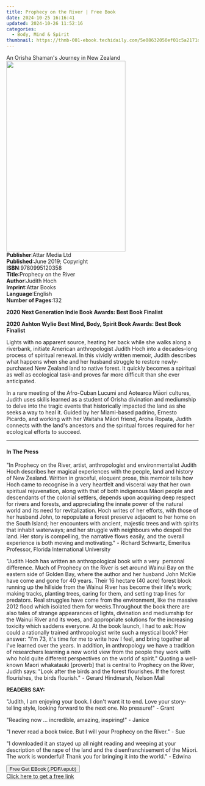 ```yaml
---
title: Prophecy on the River | Free Book
date: 2024-10-25 16:16:41
updated: 2024-10-26 11:52:16
categories:
  - Body, Mind & Spirit
thumbnail: https://thmb-001-ebook.techidaily.com/5e08632050ef01c5a2171d954fef15009345fed707270edcbdd2c32415282f96.jpg
---
```

<main id="book-container">
  <div class="flex flex-col">
    <div class="book-brief flex-1 py-6 px-4 sm:p-6 md:py-10 md:px-8">
      <!-- brief-->
      <div class="book-brief-main">
        An Orisha Shaman's Journey in New Zealand
      </div>
    </div>
    <div
      class="book-meta-info flex-1 grid gap-4 col-start-1 col-end-3 row-start-1 sm:mb-6 sm:grid-cols-4 lg:gap-6 lg:col-start-2 lg:row-end-6 lg:row-span-6 lg:mb-0"
    >
      <div
        class="book-meta-info-left place-content-center mt-4 p-4 text-sm leading-6 col-start-2 col-span-2 dark:text-slate-400"
      >
        <img
          class="w-full h-500 object-cover rounded-lg sm:h-255 sm:col-span-2 lg:col-span-full"
          src="https://img-001-ebook.techidaily.com/e51e02cbd13070e2e34dae6b3681a9d80e7646e40ff82178e2f30af2768559c6.jpg"
          alt=""
          width="312"
          height="500"
        />
      </div>
      <div
        class="book-meta-info-right mt-2 col-start-1 row-start-2 col-span-3 self-center"
      >
        <!-- meta data  -->
        <div class="flex flex-col px-4 md:px-8">
          <div class="flex-1">
            <strong>Publisher</strong>:<span class="px-2">Attar Media Ltd</span>
          </div>
          <div class="flex-1">
            <strong>Published</strong>:<span class="px-2"
              >June 2019; Copyright</span
            >
          </div>
          <div class="flex-1">
            <strong>ISBN</strong>:<span class="px-2">9780995120358</span>
          </div>
          <div class="flex-1">
            <strong>Title</strong>:<span class="px-2"
              >Prophecy on the River</span
            >
          </div>
          <div class="flex-1">
            <strong>Author</strong>:<span class="px-2">Judith Hoch</span>
          </div>
          <div class="flex-1">
            <strong>Imprint</strong>:<span class="px-2">Attar Books</span>
          </div>
          <div class="flex-1">
            <strong>Language</strong>:<span class="px-2">English</span>
          </div>
          <div class="flex-1">
            <strong>Number of Pages</strong>:<span class="px-2">132</span>
          </div>
        </div>
      </div>
    </div>
    <div class="book-description flex-1 py-6 px-4 sm:p-6 md:py-10 md:px-8">
      <div class="book-description-main">
        <div accordion-content="" id="description">
          <p>
            <strong
              >2020 Next Generation Indie Book Awards: Best Book
              Finalist</strong
            >
          </p>
          <p>
            <strong
              >2020 Ashton Wylie Best Mind, Body, Spirit Book Awards: Best Book
              Finalist</strong
            >
          </p>
          <p>
            Lights with no apparent source, heating her back while she walks
            along a riverbank, initiate American anthropologist Judith Hoch into
            a decades-long process of spiritual renewal. In this vividly written
            memoir, Judith describes what happens when she and her husband
            struggle to restore newly-purchased New Zealand land to native
            forest. It quickly becomes a spiritual as well as ecological
            task-and proves far more difficult than she ever anticipated.&nbsp;
          </p>
          <p>
            In a rare meeting of the Afro-Cuban Lucumi and Aotearoa Māori
            cultures, Judith uses skills learned as a student of Orisha
            divination and mediumship to delve into the tragic events that
            historically impacted the land as she seeks a way to heal it. Guided
            by her Miami-based padrino, Ernesto Picardo, and working with her
            Waitaha Māori friend, Aroha Ropata, Judith connects with the land's
            ancestors and the spiritual forces required for her ecological
            efforts to succeed.
          </p>
        </div>
        <div class="accordion-fader"></div>
      </div>
    </div>
    <div class="book-excerpts flex-1 py-6 px-4 sm:p-6 md:py-10 md:px-8">
      <!-- excerpts-->
      <div class="book-excerpts-main">
        <hr />
        <h4 class="placeholder placeholder-heading">
          <span>In The Press</span>
        </h4>
        <p></p>
        <p>
          "In&nbsp;Prophecy on the River, artist, anthropologist and
          environmentalist Judith Hoch describes her magical experiences with
          the people, land and history of New Zealand. Written in graceful,
          eloquent prose, this memoir tells how Hoch came to recognise in a very
          heartfelt and visceral way that her own spiritual rejuvenation, along
          with that of both indigenous Māori people and descendants of the
          colonial settlers, depends upon acquiring deep respect for rivers and
          forests, and appreciating the innate power of the natural world and
          its need for revitalization. Hoch writes of her efforts, with those of
          her husband John, to repopulate a forest preserve adjacent to her home
          on the South Island; her encounters with ancient, majestic trees and
          with spirits that inhabit waterways; and her struggle with neighbours
          who despoil the land. Her story is compelling, the narrative flows
          easily, and the overall experience is both moving and
          motivating."&nbsp;- Richard Schwartz, Emeritus Professor, Florida
          International University
        </p>
        <p>
          "Judith Hoch has written an anthropological book with a very
          &nbsp;personal difference. Much of Prophecy on the River is set around
          Wainui Bay on the eastern side of Golden Bay, where the author and her
          husband John McKie have come and gone for 40 years. Their 16 hectare
          (40 acre) forest block running up the hillside from the Wainui River
          has become their life's work; making tracks, planting trees, caring
          for them, and setting trap lines for predators. Real struggles have
          come from the environment, like the massive 2012 flood which isolated
          them for weeks.Throughout the book there are also tales of strange
          appearances of lights, divination and mediumship for the Wainui River
          and its woes, and appropriate solutions for the increasing toxicity
          which saddens everyone. At the book launch, I had to ask: How could a
          rationally trained anthropologist write such a mystical book? Her
          answer: "I'm 73, it's time for me to write how I feel, and bring
          together all I've learned over the years. In addition, in anthropology
          we have a tradition of researchers learning a new world view from the
          people they work with who hold quite different perspectives on the
          world of spirit." Quoting a well-known Maori whakatauki [proverb] that
          is central to Prophecy on the River, Judith says: "Look after the
          birds and the forest flourishes. If the forest flourishes, the birds
          flourish." - Gerard Hindmarsh, Nelson Mail
        </p>
        <p><strong>READERS SAY:</strong></p>
        <p>
          "Judith, I am enjoying your book. I don't want it to end. Love your
          story-telling style, looking forward to the next one. No pressure!" -
          Grant
        </p>
        <p>"Reading now ... incredible, amazing, inspiring!" - Janice</p>
        <p>
          "I never read a book twice. But I will your Prophecy on the River." -
          Sue
        </p>
        <p>
          "I downloaded it an stayed up all night reading and weeping at your
          description of the rape of the land and the disenfranchisement of the
          Māori. The work is wonderful! Thank you for bringing it into the
          world." - Edwina
        </p>
        <p></p>
      </div>
    </div>
    <div
      class="book-about-author flex-1 py-6 px-4 sm:p-6 md:py-10 md:px-8"
    ></div>
    <div class="book-free-get flex-1 py-6 px-4 sm:p-6 md:py-10 md:px-8">
      <button
        id="btn-free-get"
        class="bg-blue-500 hover:bg-blue-700 text-white font-bold py-2 px-4 rounded"
      >
        Free Get EBook (.PDF/.epub)
      </button>
      <div id="countdown-display" class="px-2 text-lg mt-2"></div>
      <a
        id="free-link"
        class="hidden bg-blue-500 hover:bg-blue-700 text-white font-bold py-2 px-4 rounded"
        href="https://www.ebooks.com/en-us/book/209873944/prophecy-on-the-river/judith-hoch/"
        target="_blank"
        >Click here to get a free link</a
      >
    </div>
    <script>
      let countdownTime = 0;
      let countdownInterval = null;
      document
        .getElementById('btn-free-get')
        .addEventListener('click', startCountdown);
      function startCountdown() {
        countdownTime = new Date().getTime() + 60000 * 3;
        countdownInterval = setInterval(updateCountdown, 1000);
        document.getElementById('btn-free-get').disabled = true;
        document
          .getElementById('btn-free-get')
          .classList.add('bg-gray-500', 'cursor-not-allowed');
      }
      function updateCountdown() {
        let currentTime = new Date().getTime();
        let timeLeft = countdownTime - currentTime;
        let secondsLeft = Math.floor(timeLeft / 1000);
        document.getElementById('countdown-display').innerHTML =
          `Remaining time: ${secondsLeft} seconds.`;
        if (secondsLeft <= 0) {
          clearInterval(countdownInterval);
          document.getElementById('btn-free-get').classList.add('hidden');
          document.getElementById('free-link').classList.remove('hidden');
          document.getElementById('countdown-display').innerHTML = '';
        }
      }
    </script>
  </div>
</main>
